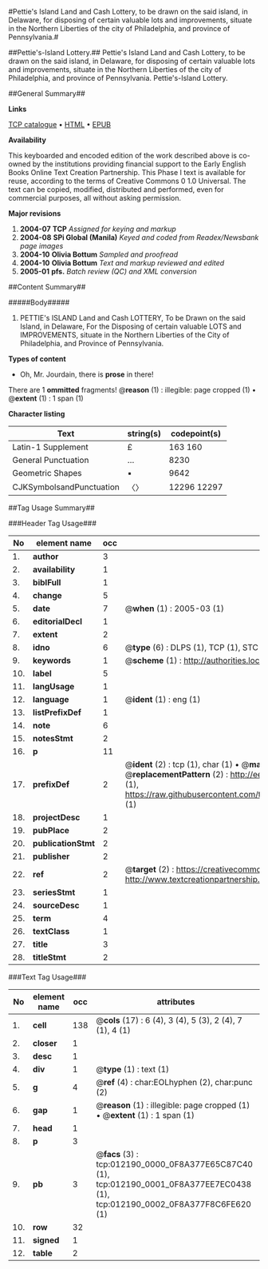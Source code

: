#Pettie's Island Land and Cash Lottery, to be drawn on the said island, in Delaware, for disposing of certain valuable lots and improvements, situate in the Northern Liberties of the city of Philadelphia, and province of Pennsylvania.#

##Pettie's-Island Lottery.##
Pettie's Island Land and Cash Lottery, to be drawn on the said island, in Delaware, for disposing of certain valuable lots and improvements, situate in the Northern Liberties of the city of Philadelphia, and province of Pennsylvania.
Pettie's-Island Lottery.

##General Summary##

**Links**

[TCP catalogue](http://www.ota.ox.ac.uk/tcp/)  • 
[HTML](http://tei.it.ox.ac.uk/tcp/Texts-HTML/free/N09/N09573.html)  • 
[EPUB](http://tei.it.ox.ac.uk/tcp/Texts-EPUB/free/N09/N09573.epub)

**Availability**

This keyboarded and encoded edition of the
	       work described above is co-owned by the institutions
	       providing financial support to the Early English Books
	       Online Text Creation Partnership. This Phase I text is
	       available for reuse, according to the terms of Creative
	       Commons 0 1.0 Universal. The text can be copied,
	       modified, distributed and performed, even for
	       commercial purposes, all without asking permission.

**Major revisions**

1. __2004-07__ __TCP__ *Assigned for keying and markup*
1. __2004-08__ __SPi Global (Manila)__ *Keyed and coded from Readex/Newsbank page images*
1. __2004-10__ __Olivia Bottum__ *Sampled and proofread*
1. __2004-10__ __Olivia Bottum__ *Text and markup reviewed and edited*
1. __2005-01__ __pfs.__ *Batch review (QC) and XML conversion*

##Content Summary##

#####Body#####

1. PETTIE's ISLAND Land and Cash LOTTERY, To be Drawn on the said Island, in Delaware, For the Disposing of certain valuable LOTS and IMPROVEMENTS, situate in the Northern Liberties of the City of Philadelphia, and Province of Pennsylvania.

**Types of content**

  * Oh, Mr. Jourdain, there is **prose** in there!

There are 1 **ommitted** fragments! 
 @__reason__ (1) : illegible: page cropped (1)  •  @__extent__ (1) : 1 span (1)

**Character listing**


|Text|string(s)|codepoint(s)|
|---|---|---|
|Latin-1 Supplement|£ |163 160|
|General Punctuation|…|8230|
|Geometric Shapes|▪|9642|
|CJKSymbolsandPunctuation|〈〉|12296 12297|

##Tag Usage Summary##

###Header Tag Usage###

|No|element name|occ|attributes|
|---|---|---|---|
|1.|__author__|3||
|2.|__availability__|1||
|3.|__biblFull__|1||
|4.|__change__|5||
|5.|__date__|7| @__when__ (1) : 2005-03 (1)|
|6.|__editorialDecl__|1||
|7.|__extent__|2||
|8.|__idno__|6| @__type__ (6) : DLPS (1), TCP (1), STC (1), NOTIS (1), IMAGE-SET (1), EVANS-CITATION (1)|
|9.|__keywords__|1| @__scheme__ (1) : http://authorities.loc.gov/ (1)|
|10.|__label__|5||
|11.|__langUsage__|1||
|12.|__language__|1| @__ident__ (1) : eng (1)|
|13.|__listPrefixDef__|1||
|14.|__note__|6||
|15.|__notesStmt__|2||
|16.|__p__|11||
|17.|__prefixDef__|2| @__ident__ (2) : tcp (1), char (1)  •  @__matchPattern__ (2) : ([0-9\-]+):([0-9IVX]+) (1), (.+) (1)  •  @__replacementPattern__ (2) : http://eebo.chadwyck.com/downloadtiff?vid=$1&page=$2 (1), https://raw.githubusercontent.com/textcreationpartnership/Texts/master/tcpchars.xml#$1 (1)|
|18.|__projectDesc__|1||
|19.|__pubPlace__|2||
|20.|__publicationStmt__|2||
|21.|__publisher__|2||
|22.|__ref__|2| @__target__ (2) : https://creativecommons.org/publicdomain/zero/1.0/ (1), http://www.textcreationpartnership.org/docs/. (1)|
|23.|__seriesStmt__|1||
|24.|__sourceDesc__|1||
|25.|__term__|4||
|26.|__textClass__|1||
|27.|__title__|3||
|28.|__titleStmt__|2||


###Text Tag Usage###

|No|element name|occ|attributes|
|---|---|---|---|
|1.|__cell__|138| @__cols__ (17) : 6 (4), 3 (4), 5 (3), 2 (4), 7 (1), 4 (1)|
|2.|__closer__|1||
|3.|__desc__|1||
|4.|__div__|1| @__type__ (1) : text (1)|
|5.|__g__|4| @__ref__ (4) : char:EOLhyphen (2), char:punc (2)|
|6.|__gap__|1| @__reason__ (1) : illegible: page cropped (1)  •  @__extent__ (1) : 1 span (1)|
|7.|__head__|1||
|8.|__p__|3||
|9.|__pb__|3| @__facs__ (3) : tcp:012190_0000_0F8A377E65C87C40 (1), tcp:012190_0001_0F8A377EE7EC0438 (1), tcp:012190_0002_0F8A377F8C6FE620 (1)|
|10.|__row__|32||
|11.|__signed__|1||
|12.|__table__|2||
